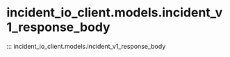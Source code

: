 # incident_io_client.models.incident_v1_response_body

::: incident_io_client.models.incident_v1_response_body